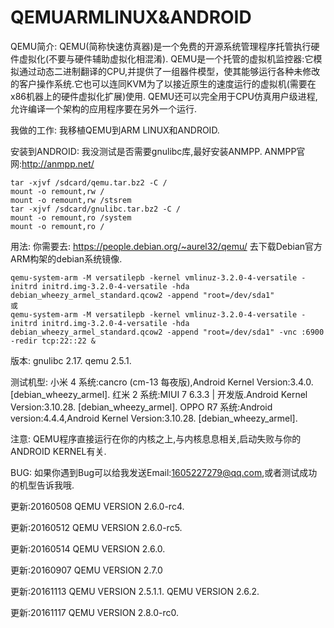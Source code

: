 # QEMUARMLINUX&ANDROID
QEMU简介:
  QEMU(简称快速仿真器)是一个免费的开源系统管理程序托管执行硬件虚拟化(不要与硬件辅助虚拟化相混淆).
  QEMU是一个托管的虚拟机监控器:它模拟通过动态二进制翻译的CPU,并提供了一组器件模型，使其能够运行各种未修改的客户操作系统.它也可以连同KVM为了以接近原生的速度运行的虚拟机(需要在x86机器上的硬件虚拟化扩展)使用. QEMU还可以完全用于CPU仿真用户级进程,允许编译一个架构的应用程序要在另外一个运行.

我做的工作:
  我移植QEMU到ARM LINUX和ANDROID.

安装到ANDROID:
  我没测试是否需要gnulibc库,最好安装ANMPP.
ANMPP官网:http://anmpp.net/

    tar -xjvf /sdcard/qemu.tar.bz2 -C /
    mount -o remount,rw /
    mount -o remount,rw /stsrem
    tar -xjvf /sdcard/gnulibc.tar.bz2 -C /
    mount -o remount,ro /system
    mount -o remount,ro /

用法:
你需要去:
  https://people.debian.org/~aurel32/qemu/
去下载Debian官方ARM构架的debian系统镜像.

    qemu-system-arm -M versatilepb -kernel vmlinuz-3.2.0-4-versatile -initrd initrd.img-3.2.0-4-versatile -hda debian_wheezy_armel_standard.qcow2 -append "root=/dev/sda1"
    或
    qemu-system-arm -M versatilepb -kernel vmlinuz-3.2.0-4-versatile -initrd initrd.img-3.2.0-4-versatile -hda debian_wheezy_armel_standard.qcow2 -append "root=/dev/sda1" -vnc :6900 -redir tcp:22::22 &
版本:
  gnulibc 2.17.
  qemu 2.5.1.
  
测试机型:
  小米 4 系统:cancro (cm-13 每夜版),Android Kernel Version:3.4.0. [debian_wheezy_armel].
  红米 2 系统:MIUI 7 6.3.3 | 开发版.Android Kernel Version:3.10.28. [debian_wheezy_armel].
  OPPO R7 系统:Android version:4.4.4,Android Kernel Version:3.10.28. [debian_wheezy_armel].
  
注意:
  QEMU程序直接运行在你的内核之上,与内核息息相关,启动失败与你的ANDROID KERNEL有关.

BUG:
  如果你遇到Bug可以给我发送Email:1605227279@qq.com,或者测试成功的机型告诉我哦.


更新:20160508
  QEMU VERSION 2.6.0-rc4.

更新:20160512
  QEMU VERSION 2.6.0-rc5.

更新:20160514
  QEMU VERSION 2.6.0.

更新:20160907
  QEMU VERSION 2.7.0

更新:20161113
  QEMU VERSION 2.5.1.1.
  QEMU VERSION 2.6.2.

更新:20161117
  QEMU VERSION 2.8.0-rc0.
